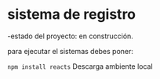 <h1>sistema de registro</h1>

-estado del proyecto: en construcción.

para ejecutar el sistemas debes poner:

```npm install reacts```
Descarga ambiente local 
